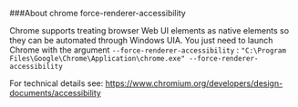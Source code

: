 ###About chrome force-renderer-accessibility

Chrome supports treating browser Web UI elements as native elements so they can be automated through Windows UIA. You just need to launch Chrome with the argument `--force-renderer-accessibility` :
`"C:\Program Files\Google\Chrome\Application\chrome.exe" --force-renderer-accessibility`

For technical details see: https://www.chromium.org/developers/design-documents/accessibility